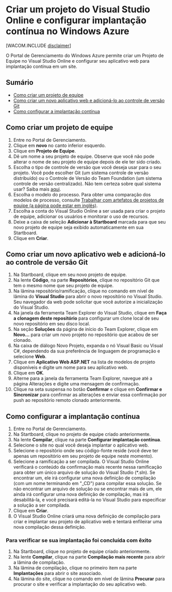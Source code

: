 <properties linkid="create-vso-project-setup-continuous-deployment" urlDisplayName="How to create a VSO project and setup Continuous Deployment" pageTitle="How to create a Visual Studio Online team project and setup Continuous Deployment - Windows Azure" metaKeywords="Visual Studio Online create team project, continuous deployment to Azure" description="Learn how to create a Visual Studio Online team project and configure it for continuous deployment to Windows Azure." metaCanonical="" services="cloud-services, visual-studio-online" documentationCenter="" title="How to Create and Deploy a Cloud Service" authors="jimlamb" solutions="" writer="jimlamb" manager="" editor=""  />

<tags ms.service="visual-studio-online" ms.workload="tbd" ms.tgt_pltfrm="ibiza" ms.devlang="na" ms.topic="article" ms.date="01/01/1900" ms.author="jimlamb" />

# Criar um projeto do Visual Studio Online e configurar implantação contínua no Windows Azure

[WACOM.INCLUDE [disclaimer](../includes/disclaimer.md)]

O Portal de Gerenciamento do Windows Azure permite criar um Projeto de Equipe no Visual Studio Online e configurar seu aplicativo web para implantação contínua em um site.

## Sumário

-   [Como criar um projeto de equipe][Como criar um projeto de equipe]
-   [Como criar um novo aplicativo web e adicioná-lo ao controle de versão Git][Como criar um novo aplicativo web e adicioná-lo ao controle de versão Git]
-   [Como configurar a implantação contínua][Como configurar a implantação contínua]

## <a name="create_team_project"></a>Como criar um projeto de equipe

1.  Entre no Portal de Gerenciamento.
2.  Clique em **novo** no canto inferior esquerdo.
3.  Clique em **Projeto de Equipe**.
4.  Dê um nome a seu projeto de equipe. Observe que você não pode alterar o nome de seu projeto de equipe depois de ele ter sido criado.
5.  Escolha o tipo de controle de versão que você deseja usar para o seu projeto. Você pode escolher Git (um sistema controle de versão distribuído) ou o Controle de Versão do Team Foundation (um sistema controle de versão centralizado). Não tem certeza sobre qual sistema usar? Saiba mais [aqui][aqui].
6.  Escolha o modelo do processo. Para obter uma comparação dos modelos de processo, consulte [Trabalhar com artefatos de projetos de equipe (a página pode estar em inglês)][Trabalhar com artefatos de projetos de equipe (a página pode estar em inglês)].
7.  Escolha a conta do Visual Studio Online a ser usada para criar o projeto de equipe, adicionar os usuários e monitorar o uso de recursos.
8.  Deixe a caixa de seleção **Adicionar à Startboard** marcada para que seu novo projeto de equipe seja exibido automaticamente em sua Startboard.
9.  Clique em **Criar**.

## <a name="create_web_app"></a>Como criar um novo aplicativo web e adicioná-lo ao controle de versão Git

1.  Na Startboard, clique em seu novo projeto de equipe.
2.  Na lente **Código**, na parte **Repositórios**, clique no repositório Git que tem o mesmo nome que seu projeto de equipe.
3.  Na lâmina repositório/ramificação, clique no comando em nível de lâmina do **Visual Studio** para abrir o novo repositório no Visual Studio. Seu navegador da web pode solicitar que você autorize a inicialização do Visual Studio.
4.  Na janela da ferramenta Team Explorer do Visual Studio, clique em **Faça a clonagem deste repositório** para configurar um clone local de seu novo repositório em seu disco local.
5.  Na seção **Soluções** da página de início do Team Explorer, clique em **Novo...** para criar um novo projeto no repositório que acabou de ser clonado.
6.  Na caixa de diálogo Novo Projeto, expanda o nó Visual Basic ou Visual C#, dependendo da sua preferência de linguagem de programação e selecione **Web**.
7.  Clique em **Aplicativo Web ASP.NET** na lista de modelos de projeto disponíveis e digite um nome para seu aplicativo web.
8.  Clique em **OK**.
9.  Alterne para a janela da ferramenta Team Explorer, navegue até a página Alterações e digite uma mensagem de confirmação.
10. Clique na seta suspensa no botão **Confirmar** e clique em **Confirmar e Sincronizar** para confirmar as alterações e enviar essa confirmação por push ao repositório remoto clonado anteriormente.

## <a name="continuous_deployment"></a>Como configurar a implantação contínua

1.  Entre no Portal de Gerenciamento.
2.  Na Startboard, clique no projeto de equipe criado anteriormente.
3.  Na lente **Compilar**, clique na parte **Configurar implantação contínua**.
4.  Selecione o site no qual você deseja implantar o aplicativo web.
5.  Selecione o repositório onde seu código-fonte reside (você deve ter apenas um repositório em seu projeto de equipe neste momento).
6.  Selecione a ramificação a ser compilada. O Visual Studio Online verificará o conteúdo da confirmação mais recente nessa ramificação para obter um único arquivo de solução do Visual Studio (\*.sln). Se encontrar um, ele irá configurar uma nova definição de compilação (com um nome terminando em "\_CD") para compilar essa solução. Se não encontrar um arquivo de solução ou se encontrar mais de um, ele ainda irá configurar uma nova definição de compilação, mas irá desabilitá-la, e você precisará editá-la no Visual Studio para especificar a solução a ser compilada.
7.  Clique em **Criar**.
8.  O Visual Studio Online criará uma nova definição de compilação para criar e implantar seu projeto de aplicativo web e tentará enfileirar uma nova compilação dessa definição.

### Para verificar se sua implantação foi concluída com êxito

1.  Na Startboard, clique no projeto de equipe criado anteriormente.
2.  Na lente **Compilar**, clique na parte **Compilação mais recente** para abrir a lâmina de compilação.
3.  Na lâmina de compilação, clique no primeiro item na parte **Implantações** para abrir o site associado.
4.  Na lâmina do site, clique no comando em nível de lâmina **Procurar** para procurar o site e verificar a implantação do seu aplicativo web.

  [Como criar um projeto de equipe]: #create_team_project
  [Como criar um novo aplicativo web e adicioná-lo ao controle de versão Git]: #create_web_app
  [Como configurar a implantação contínua]: #continuous_deployment
  [aqui]: http://msdn.microsoft.com/pt-br/library/ms181368.aspx
  [Trabalhar com artefatos de projetos de equipe (a página pode estar em inglês)]: http://msdn.microsoft.com/pt-br/library/ms400752.aspx
